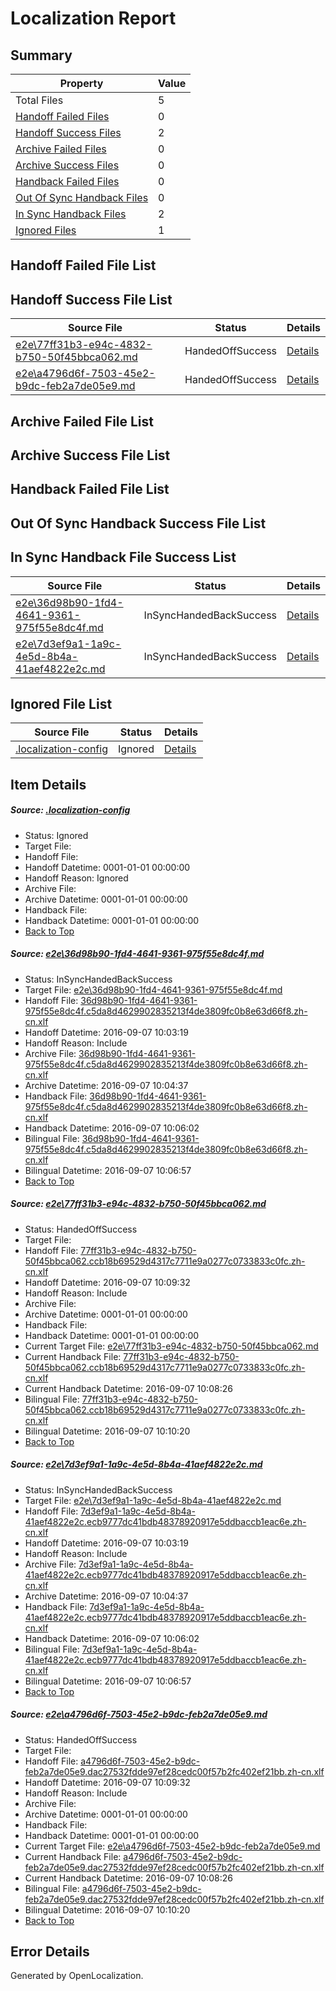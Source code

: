 # <a name='report-top'></a> Localization Report

## Summary
 Property | Value 
 -------- | ----- 
 Total Files | 5
[ Handoff Failed Files ](#handoff-failed-list)| 0
[ Handoff Success Files ](#handoff-success-list)| 2
[ Archive Failed Files ](#archive-failed-list)| 0
[ Archive Success Files ](#archive-success-list)| 0
[ Handback Failed Files ](#handback-failed-list)| 0
[ Out Of Sync Handback Files ](#outofsync-handback-success-list)| 0
[ In Sync Handback Files ](#insync-handback-success-list)| 2
[ Ignored Files ](#ignored-list)| 1

## <a name='handoff-failed-list'></a> Handoff Failed File List

## <a name='handoff-success-list'></a> Handoff Success File List
 Source File | Status | Details 
 ----------- | ------ | ------- 
 [e2e\77ff31b3-e94c-4832-b750-50f45bbca062.md](https://github.com/OpenLocalizationTestOrg/ol-test0/blob/c4c7bf97784163c40ed4cd0047f19fceb8c0381f/e2e/77ff31b3-e94c-4832-b750-50f45bbca062.md) | HandedOffSuccess | [Details](#70425eac4c130bff7a197f29bf70837a858f68992)
 [e2e\a4796d6f-7503-45e2-b9dc-feb2a7de05e9.md](https://github.com/OpenLocalizationTestOrg/ol-test0/blob/c4c7bf97784163c40ed4cd0047f19fceb8c0381f/e2e/a4796d6f-7503-45e2-b9dc-feb2a7de05e9.md) | HandedOffSuccess | [Details](#1d1a0995c1baef57ecfb7f63b7417424d89be8c44)

## <a name='archive-failed-list'></a> Archive Failed File List

## <a name='archive-success-list'></a> Archive Success File List

## <a name='handback-failed-list'></a> Handback Failed File List

## <a name='outofsync-handback-success-list'></a> Out Of Sync Handback Success File List

## <a name='insync-handback-success-list'></a> In Sync Handback File Success List
 Source File | Status | Details 
 ----------- | ------ | ------- 
 [e2e\36d98b90-1fd4-4641-9361-975f55e8dc4f.md](https://github.com/OpenLocalizationTestOrg/ol-test0/blob/fcafa91b4b351f69933d897018f19a0e6006394c/e2e/36d98b90-1fd4-4641-9361-975f55e8dc4f.md) | InSyncHandedBackSuccess | [Details](#7278e9d4630d0791bcb0f4e02de015d2b1f4987f1)
 [e2e\7d3ef9a1-1a9c-4e5d-8b4a-41aef4822e2c.md](https://github.com/OpenLocalizationTestOrg/ol-test0/blob/fcafa91b4b351f69933d897018f19a0e6006394c/e2e/7d3ef9a1-1a9c-4e5d-8b4a-41aef4822e2c.md) | InSyncHandedBackSuccess | [Details](#0390f95af008c941bac0f718ee8ac6b71f2d61ac3)

## <a name='ignored-list'></a> Ignored File List
 Source File | Status | Details 
 ----------- | ------ | ------- 
 [.localization-config](https://github.com/OpenLocalizationTestOrg/ol-test0/blob/c4c7bf97784163c40ed4cd0047f19fceb8c0381f/.localization-config) | Ignored | [Details](#c268a05ecaa7ec85942ed632c29928ee5bd6da8d0)

## Item Details
##### <a name='c268a05ecaa7ec85942ed632c29928ee5bd6da8d0'></a> Source: [.localization-config](https://github.com/OpenLocalizationTestOrg/ol-test0/blob/c4c7bf97784163c40ed4cd0047f19fceb8c0381f/.localization-config)
* Status: Ignored
* Target File: 
* Handoff File: 
* Handoff Datetime: 0001-01-01 00:00:00
* Handoff Reason: Ignored
* Archive File: 
* Archive Datetime: 0001-01-01 00:00:00
* Handback File: 
* Handback Datetime: 0001-01-01 00:00:00
* [Back to Top](#report-top)

##### <a name='7278e9d4630d0791bcb0f4e02de015d2b1f4987f1'></a> Source: [e2e\36d98b90-1fd4-4641-9361-975f55e8dc4f.md](https://github.com/OpenLocalizationTestOrg/ol-test0/blob/fcafa91b4b351f69933d897018f19a0e6006394c/e2e/36d98b90-1fd4-4641-9361-975f55e8dc4f.md)
* Status: InSyncHandedBackSuccess
* Target File: [e2e\36d98b90-1fd4-4641-9361-975f55e8dc4f.md](https://github.com/OpenLocalizationTestOrg/ol-test0-zhcn/blob/e4a237a82e610745ac9c78d6a552eb94ca89a1b8/e2e/36d98b90-1fd4-4641-9361-975f55e8dc4f.md)
* Handoff File: [36d98b90-1fd4-4641-9361-975f55e8dc4f.c5da8d4629902835213f4de3809fc0b8e63d66f8.zh-cn.xlf](https://github.com/OpenLocalizationTestOrg/ol-test0-handoff/blob/735aed805aa260451ec792aedbeda6292f31b2d1/ol-handoff/OpenLocalizationTestOrg/ol-test0-zhcn/yuwzho/ht/36d98b90-1fd4-4641-9361-975f55e8dc4f.c5da8d4629902835213f4de3809fc0b8e63d66f8.zh-cn.xlf)
* Handoff Datetime: 2016-09-07 10:03:19
* Handoff Reason: Include
* Archive File: [36d98b90-1fd4-4641-9361-975f55e8dc4f.c5da8d4629902835213f4de3809fc0b8e63d66f8.zh-cn.xlf](https://github.com/OpenLocalizationTestOrg/ol-test0-handoff/blob/a00ff7eb199326f0ab3db5dffbe0e55d8e496227/ol-archive/OpenLocalizationTestOrg/ol-test0-zhcn/yuwzho/ht/36d98b90-1fd4-4641-9361-975f55e8dc4f.c5da8d4629902835213f4de3809fc0b8e63d66f8.zh-cn.xlf)
* Archive Datetime: 2016-09-07 10:04:37
* Handback File: [36d98b90-1fd4-4641-9361-975f55e8dc4f.c5da8d4629902835213f4de3809fc0b8e63d66f8.zh-cn.xlf](https://github.com/OpenLocalizationTestOrg/ol-test0-handback/blob/277010fb16494276604a53cdec07410318d05d90/ol-handback/OpenLocalizationTestOrg/ol-test0-zhcn/yuwzho/ht/36d98b90-1fd4-4641-9361-975f55e8dc4f.c5da8d4629902835213f4de3809fc0b8e63d66f8.zh-cn.xlf)
* Handback Datetime: 2016-09-07 10:06:02
* Bilingual File: [36d98b90-1fd4-4641-9361-975f55e8dc4f.c5da8d4629902835213f4de3809fc0b8e63d66f8.zh-cn.xlf](https://github.com/OpenLocalizationTestOrg/ol-test0-handback/blob/277010fb16494276604a53cdec07410318d05d90/ol-handback/OpenLocalizationTestOrg/ol-test0-zhcn/yuwzho/ht/36d98b90-1fd4-4641-9361-975f55e8dc4f.c5da8d4629902835213f4de3809fc0b8e63d66f8.zh-cn.xlf)
* Bilingual Datetime: 2016-09-07 10:06:57
* [Back to Top](#report-top)

##### <a name='70425eac4c130bff7a197f29bf70837a858f68992'></a> Source: [e2e\77ff31b3-e94c-4832-b750-50f45bbca062.md](https://github.com/OpenLocalizationTestOrg/ol-test0/blob/c4c7bf97784163c40ed4cd0047f19fceb8c0381f/e2e/77ff31b3-e94c-4832-b750-50f45bbca062.md)
* Status: HandedOffSuccess
* Target File: 
* Handoff File: [77ff31b3-e94c-4832-b750-50f45bbca062.ccb18b69529d4317c7711e9a0277c0733833c0fc.zh-cn.xlf](https://github.com/OpenLocalizationTestOrg/ol-test0-handoff/blob/51984d94c48c2527c3236144ba30072643f1428a/ol-handoff/OpenLocalizationTestOrg/ol-test0-zhcn/yuwzho/ht/77ff31b3-e94c-4832-b750-50f45bbca062.ccb18b69529d4317c7711e9a0277c0733833c0fc.zh-cn.xlf)
* Handoff Datetime: 2016-09-07 10:09:32
* Handoff Reason: Include
* Archive File: 
* Archive Datetime: 0001-01-01 00:00:00
* Handback File: 
* Handback Datetime: 0001-01-01 00:00:00
* Current Target File: [e2e\77ff31b3-e94c-4832-b750-50f45bbca062.md](https://github.com/OpenLocalizationTestOrg/ol-test0-zhcn/blob/6891bd324901acb7b3461033599e186cc370d3fa/e2e/77ff31b3-e94c-4832-b750-50f45bbca062.md)
* Current Handback File: [77ff31b3-e94c-4832-b750-50f45bbca062.ccb18b69529d4317c7711e9a0277c0733833c0fc.zh-cn.xlf](https://github.com/OpenLocalizationTestOrg/ol-test0-handback/blob/37e53d7bb3a5b9807d961a807f3b1bafae09a76a/ol-handback/OpenLocalizationTestOrg/ol-test0-zhcn/yuwzho/ht/77ff31b3-e94c-4832-b750-50f45bbca062.ccb18b69529d4317c7711e9a0277c0733833c0fc.zh-cn.xlf)
* Current Handback Datetime: 2016-09-07 10:08:26
* Bilingual File: [77ff31b3-e94c-4832-b750-50f45bbca062.ccb18b69529d4317c7711e9a0277c0733833c0fc.zh-cn.xlf](https://github.com/OpenLocalizationTestOrg/ol-test0-handback/blob/37e53d7bb3a5b9807d961a807f3b1bafae09a76a/ol-handback/OpenLocalizationTestOrg/ol-test0-zhcn/yuwzho/ht/77ff31b3-e94c-4832-b750-50f45bbca062.ccb18b69529d4317c7711e9a0277c0733833c0fc.zh-cn.xlf)
* Bilingual Datetime: 2016-09-07 10:10:20
* [Back to Top](#report-top)

##### <a name='0390f95af008c941bac0f718ee8ac6b71f2d61ac3'></a> Source: [e2e\7d3ef9a1-1a9c-4e5d-8b4a-41aef4822e2c.md](https://github.com/OpenLocalizationTestOrg/ol-test0/blob/fcafa91b4b351f69933d897018f19a0e6006394c/e2e/7d3ef9a1-1a9c-4e5d-8b4a-41aef4822e2c.md)
* Status: InSyncHandedBackSuccess
* Target File: [e2e\7d3ef9a1-1a9c-4e5d-8b4a-41aef4822e2c.md](https://github.com/OpenLocalizationTestOrg/ol-test0-zhcn/blob/e4a237a82e610745ac9c78d6a552eb94ca89a1b8/e2e/7d3ef9a1-1a9c-4e5d-8b4a-41aef4822e2c.md)
* Handoff File: [7d3ef9a1-1a9c-4e5d-8b4a-41aef4822e2c.ecb9777dc41bdb48378920917e5ddbaccb1eac6e.zh-cn.xlf](https://github.com/OpenLocalizationTestOrg/ol-test0-handoff/blob/735aed805aa260451ec792aedbeda6292f31b2d1/ol-handoff/OpenLocalizationTestOrg/ol-test0-zhcn/yuwzho/ht/7d3ef9a1-1a9c-4e5d-8b4a-41aef4822e2c.ecb9777dc41bdb48378920917e5ddbaccb1eac6e.zh-cn.xlf)
* Handoff Datetime: 2016-09-07 10:03:19
* Handoff Reason: Include
* Archive File: [7d3ef9a1-1a9c-4e5d-8b4a-41aef4822e2c.ecb9777dc41bdb48378920917e5ddbaccb1eac6e.zh-cn.xlf](https://github.com/OpenLocalizationTestOrg/ol-test0-handoff/blob/a00ff7eb199326f0ab3db5dffbe0e55d8e496227/ol-archive/OpenLocalizationTestOrg/ol-test0-zhcn/yuwzho/ht/7d3ef9a1-1a9c-4e5d-8b4a-41aef4822e2c.ecb9777dc41bdb48378920917e5ddbaccb1eac6e.zh-cn.xlf)
* Archive Datetime: 2016-09-07 10:04:37
* Handback File: [7d3ef9a1-1a9c-4e5d-8b4a-41aef4822e2c.ecb9777dc41bdb48378920917e5ddbaccb1eac6e.zh-cn.xlf](https://github.com/OpenLocalizationTestOrg/ol-test0-handback/blob/277010fb16494276604a53cdec07410318d05d90/ol-handback/OpenLocalizationTestOrg/ol-test0-zhcn/yuwzho/ht/7d3ef9a1-1a9c-4e5d-8b4a-41aef4822e2c.ecb9777dc41bdb48378920917e5ddbaccb1eac6e.zh-cn.xlf)
* Handback Datetime: 2016-09-07 10:06:02
* Bilingual File: [7d3ef9a1-1a9c-4e5d-8b4a-41aef4822e2c.ecb9777dc41bdb48378920917e5ddbaccb1eac6e.zh-cn.xlf](https://github.com/OpenLocalizationTestOrg/ol-test0-handback/blob/277010fb16494276604a53cdec07410318d05d90/ol-handback/OpenLocalizationTestOrg/ol-test0-zhcn/yuwzho/ht/7d3ef9a1-1a9c-4e5d-8b4a-41aef4822e2c.ecb9777dc41bdb48378920917e5ddbaccb1eac6e.zh-cn.xlf)
* Bilingual Datetime: 2016-09-07 10:06:57
* [Back to Top](#report-top)

##### <a name='1d1a0995c1baef57ecfb7f63b7417424d89be8c44'></a> Source: [e2e\a4796d6f-7503-45e2-b9dc-feb2a7de05e9.md](https://github.com/OpenLocalizationTestOrg/ol-test0/blob/c4c7bf97784163c40ed4cd0047f19fceb8c0381f/e2e/a4796d6f-7503-45e2-b9dc-feb2a7de05e9.md)
* Status: HandedOffSuccess
* Target File: 
* Handoff File: [a4796d6f-7503-45e2-b9dc-feb2a7de05e9.dac27532fdde97ef28cedc00f57b2fc402ef21bb.zh-cn.xlf](https://github.com/OpenLocalizationTestOrg/ol-test0-handoff/blob/51984d94c48c2527c3236144ba30072643f1428a/ol-handoff/OpenLocalizationTestOrg/ol-test0-zhcn/yuwzho/ht/a4796d6f-7503-45e2-b9dc-feb2a7de05e9.dac27532fdde97ef28cedc00f57b2fc402ef21bb.zh-cn.xlf)
* Handoff Datetime: 2016-09-07 10:09:32
* Handoff Reason: Include
* Archive File: 
* Archive Datetime: 0001-01-01 00:00:00
* Handback File: 
* Handback Datetime: 0001-01-01 00:00:00
* Current Target File: [e2e\a4796d6f-7503-45e2-b9dc-feb2a7de05e9.md](https://github.com/OpenLocalizationTestOrg/ol-test0-zhcn/blob/6891bd324901acb7b3461033599e186cc370d3fa/e2e/a4796d6f-7503-45e2-b9dc-feb2a7de05e9.md)
* Current Handback File: [a4796d6f-7503-45e2-b9dc-feb2a7de05e9.dac27532fdde97ef28cedc00f57b2fc402ef21bb.zh-cn.xlf](https://github.com/OpenLocalizationTestOrg/ol-test0-handback/blob/37e53d7bb3a5b9807d961a807f3b1bafae09a76a/ol-handback/OpenLocalizationTestOrg/ol-test0-zhcn/yuwzho/ht/a4796d6f-7503-45e2-b9dc-feb2a7de05e9.dac27532fdde97ef28cedc00f57b2fc402ef21bb.zh-cn.xlf)
* Current Handback Datetime: 2016-09-07 10:08:26
* Bilingual File: [a4796d6f-7503-45e2-b9dc-feb2a7de05e9.dac27532fdde97ef28cedc00f57b2fc402ef21bb.zh-cn.xlf](https://github.com/OpenLocalizationTestOrg/ol-test0-handback/blob/37e53d7bb3a5b9807d961a807f3b1bafae09a76a/ol-handback/OpenLocalizationTestOrg/ol-test0-zhcn/yuwzho/ht/a4796d6f-7503-45e2-b9dc-feb2a7de05e9.dac27532fdde97ef28cedc00f57b2fc402ef21bb.zh-cn.xlf)
* Bilingual Datetime: 2016-09-07 10:10:20
* [Back to Top](#report-top)


## Error Details

Generated by OpenLocalization.

